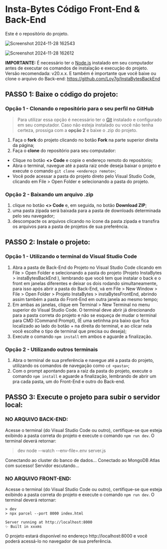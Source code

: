 # Insta-Bytes Código Front-End & Back-End

Este é o repositório do projeto.

![Screenshot 2024-11-28 162543](https://github.com/user-attachments/assets/4b296cab-62f8-4144-be3a-d863226a8128)

![Screenshot 2024-11-28 162612](https://github.com/user-attachments/assets/08cf4a76-cdd0-43a7-9287-609bda75e4b9)


**IMPORTANTE:** É necessário ter o [Node.js](https://nodejs.org/) instalado em seu computador antes de executar os comandos de instalação e execução do projeto. Versão recomendada: v20.x.x.
E também é importante que você baixe ou clone o arquivo do Back-end: https://github.com/Loy7g/InstaBytesBackEnd

## PASSO 1: Baixe o código do projeto:

### Opção 1 - Clonando o repositório para o seu perfil no GitHub

> Para utilizar essa opção é necessário ter o [Git](https://git-scm.com/downloads) instalado e configurado em seu computador. Caso não esteja instalado ou você não tenha certeza, prossiga com a **opção 2** e baixe o .zip do projeto.

1. Faça o **fork** do projeto clicando no botão **Fork** na parte superior direita da página;
2. Faça o **clone** do repositório para seu computador:
  - Clique no botão **<> Code** e copie o endereço remoto do repositório;
  - Abra o terminal, navegue até a pasta raiz onde deseja baixar o projeto e execute o comando `git clone <endereço remoto>`;
  - Você pode acessar a pasta do projeto direto pelo Visual Studio Code, clicando em File > Open Folder e selecionando a pasta do projeto.

### Opção 2 - Baixando um arquivo .zip

1. clique no botão **<> Code** e, em seguida, no botão **Download ZIP**;
2. uma pasta zipada será baixada para a pasta de downloads determinada pelo seu navegador;
3. descompacte os arquivos clicando no ícone da pasta zipada e transfira os arquivos para a pasta de projetos de sua preferência.


## PASSO 2: Instale o projeto:

### Opção 1 - Utilizando o terminal do Visual Studio Code

1. Abra a pasta de Back-End do Projeto no Visual Studio Code clicando em File > Open Folder e selecionando a pasta do projeto (Projeto InstaBytes > instaBytesBackEnd ), lembrando que você tem que instalar o back e o front em janelas diferentes e deixar os dois rodando simultaneamente, para isso após abrir a pasta do Back-End, vá em File > New Window > File > Open Folder > Projeto InstaBytes > instaBytesFrontEnd, abrindo assim também a pasta do Front-End em outra janela ao mesmo tempo;
2. Em ambas as janelas, clique em Terminal > New Terminal no menu superior do Visual Studio Code. O terminal deve abrir já direcionando para a pasta correta do projeto e não se esqueça de mudar o terminal para CMD (Command Prompt), (É uma setinhna pra baixo que fica localizado ao lado do botão + na direita do terminal, e ao clicar nela você escolhe o tipo de terminal que precisa ou deseja);
3. Execute o comando `npm install` em ambos e aguarde a finalização.

### Opção 2 - Utilizando outros terminais

1. Abra o terminal de sua preferência e navegue até a pasta do projeto, utilizando os comandos de navegação como `cd <pasta>`;
2. Com o prompt apontando para a raiz da pasta do projeto, execute o comando `npm install` e aguarde a finalização, lembrando de abrir um pra cada pasta, um do Front-End e outro do Back-end.

## PASSO 3: Execute o projeto para subir o servidor local:

### NO ARQUIVO BACK-END: 

Acesse o terminal (do Visual Studio Code ou outro), certifique-se que esteja exibindo a pasta correta do projeto e execute o comando `npm run dev`. O terminal deverá retornar:

> dev
> node --watch --env-file=.env server.js

Conectando ao cluster do banco de dados...
Conectado ao MongoDB Atlas com sucesso!
Servidor escutando...

### NO ARQUIVO FRONT-END:

Acesse o terminal (do Visual Studio Code ou outro), certifique-se que esteja exibindo a pasta correta do projeto e execute o comando `npm run dev`. O terminal deverá retornar:

```
> dev
> npx parcel --port 8000 index.html

Server running at http://localhost:8000
✨ Built in xxxms
```

O projeto estará disponível no endereço http://localhost:8000 e você poderá acessá-lo no navegador de sua preferência.
